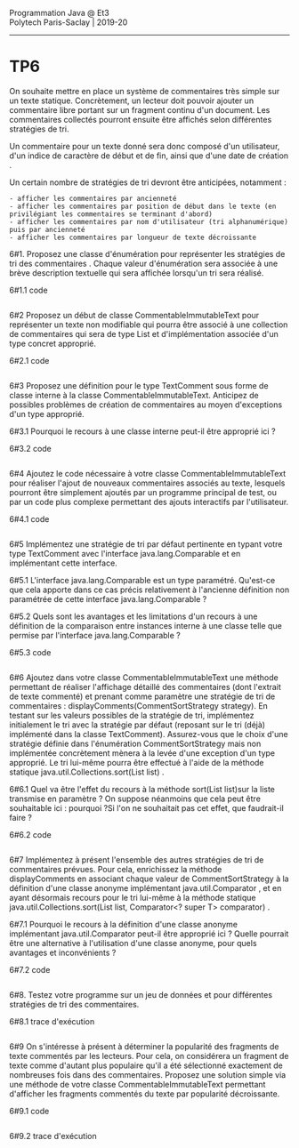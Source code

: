 Programmation Java @ Et3
<br>
Polytech Paris-Saclay | 2019-20

___

# TP6

On souhaite mettre en place un système de commentaires très simple sur un texte statique. Concrètement, un lecteur doit pouvoir ajouter un commentaire libre portant sur un fragment continu d'un document. Les commentaires collectés pourront ensuite être affichés selon différentes stratégies de tri.

Un commentaire pour un texte donné sera donc composé d'un utilisateur, d'un indice de caractère de début et de fin, ainsi que d'une date de création .

Un certain nombre de stratégies de tri devront être anticipées, notamment :

	- afficher les commentaires par ancienneté
	- afficher les commentaires par position de début dans le texte (en privilégiant les commentaires se terminant d'abord)
	- afficher les commentaires par nom d'utilisateur (tri alphanumérique) puis par ancienneté
	- afficher les commentaires par longueur de texte décroissante


6#1. Proposez une classe d'énumération pour représenter les stratégies de tri des commentaires . Chaque valeur d'énumération sera associée à une brève description textuelle qui sera affichée lorsqu'un tri sera réalisé.

6#1.1 code

> ```Java
> ```

6#2 Proposez un début de classe CommentableImmutableText pour représenter un texte non modifiable qui pourra être associé à une collection de commentaires qui sera de type List<TextComment> et d'implémentation associée d'un type concret approprié.

6#2.1 code

> ```Java
> ```

6#3 Proposez une définition pour le type TextComment sous forme de classe interne à la classe  CommentableImmutableText. Anticipez de possibles problèmes de création de commentaires  au moyen d'exceptions d'un type approprié.

6#3.1 Pourquoi le recours à une classe interne peut-il être approprié ici ?

>
>

6#3.2 code

> ```Java
> ```

6#4 Ajoutez le code nécessaire à votre classe CommentableImmutableText pour réaliser l'ajout de nouveaux commentaires associés au texte, lesquels pourront être simplement ajoutés par un programme principal de test, ou par un code plus complexe permettant des ajouts interactifs par l'utilisateur.

6#4.1 code

> ```Java
> ```

6#5 Implémentez une stratégie de tri par défaut pertinente en typant votre type TextComment avec l'interface java.lang.Comparable<T>  et en implémentant cette interface.

6#5.1 L'interface java.lang.Comparable<T> est un type paramétré. Qu'est-ce que cela apporte dans ce cas précis relativement à l'ancienne définition non paramétrée de cette interface java.lang.Comparable ?

>
>

6#5.2 Quels sont les avantages et les limitations d'un recours à une définition de la comparaison entre instances interne à une classe telle que permise par l'interface java.lang.Comparable<T> ?

>
>

6#5.3 code

> ```Java
> ```

6#6 Ajoutez dans votre classe CommentableImmutableText une méthode permettant de réaliser l'affichage détaillé des commentaires (dont l'extrait de texte commenté) et prenant comme paramètre une stratégie de tri de commentaires : displayComments(CommentSortStrategy strategy). En testant sur les valeurs possibles de la stratégie de tri, implémentez initialement le tri avec la stratégie par défaut (reposant sur le tri (déjà) implémenté dans la classe TextComment). Assurez-vous que le choix d'une stratégie définie dans l'énumération CommentSortStrategy mais non implémentée concrètement mènera à la levée d'une exception d'un type approprié. Le tri lui-même pourra être effectué à l'aide de la méthode statique java.util.Collections.sort(List<T> list) .

6#6.1 Quel va être l'effet du recours à la méthode sort(List<T> list)sur la liste transmise en paramètre ? On suppose néanmoins que cela peut être souhaitable ici : pourquoi ?Si l'on ne souhaitait pas cet effet, que faudrait-il faire ?

6#6.2 code

> ```Java
> ```

6#7 Implémentez à présent l'ensemble des autres stratégies de tri de commentaires prévues. Pour cela, enrichissez la méthode displayComments en associant chaque valeur de CommentSortStrategy à la définition d'une classe anonyme implémentant java.util.Comparator<E> , et en ayant désormais recours pour le tri lui-même à la méthode statique java.util.Collections.sort(List<T> list, Comparator<? super T> comparator) .

6#7.1 Pourquoi le recours à la définition d'une classe anonyme implémentant java.util.Comparator<E> peut-il être approprié ici ? Quelle pourrait être une alternative à l'utilisation d'une classe anonyme, pour quels avantages et inconvénients ?

>
>

6#7.2 code

> ```Java
> ```

6#8. Testez votre programme sur un jeu de données et pour différentes stratégies de tri des commentaires.

6#8.1 trace d'exécution

> ```
> ```

6#9 On s'intéresse à présent à déterminer la popularité des fragments de texte commentés par les lecteurs. Pour cela, on considérera un fragment de texte comme d'autant plus populaire qu'il a été sélectionné exactement  de nombreuses fois dans des commentaires. Proposez une solution simple  via une méthode de votre classe CommentableImmutableText permettant d'afficher les fragments commentés du texte par popularité décroissante.

6#9.1 code

> ```Java
> ```

6#9.2 trace d'exécution

> ```
> ```
